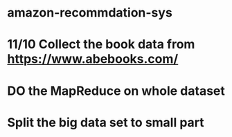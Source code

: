 # amazon-recommdation-sys
# 11/10 Collect the book data from https://www.abebooks.com/
#       DO the MapReduce on whole dataset 
#       Split the big data set to small part
